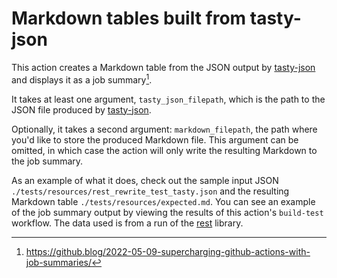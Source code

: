 # Markdown tables built from tasty-json

This action creates a Markdown table from the JSON output by
[tasty-json](https://github.com/larskuhtz/tasty-json) and displays it as a job
summary[^1].

It takes at least one argument, `tasty_json_filepath`, which is the path to the
JSON file produced by [tasty-json](https://github.com/larskuhtz/tasty-json).

Optionally, it takes a second argument: `markdown_filepath`, the path where
you'd like to store the produced Markdown file. This argument can be omitted, in
which case the action will only write the resulting Markdown to the job summary.

As an example of what it does, check out the sample input JSON
`./tests/resources/rest_rewrite_test_tasty.json` and the resulting Markdown
table `./tests/resources/expected.md`. You can see an example of the job summary
output by viewing the results of this action's `build-test` workflow. The data
used is from a run of the [rest](https://github.com/ConnorBaker/rest) library.

[^1]: https://github.blog/2022-05-09-supercharging-github-actions-with-job-summaries/
